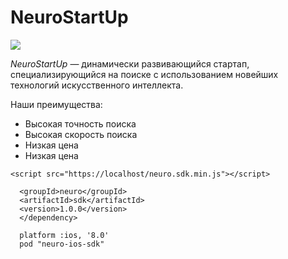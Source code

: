 # NeuroStartUp

![](https://camo.githubusercontent.com/ace14ee894d150192a7b05b12410738aa65528da742bbce69315a5f441320ea7/68747470733a2f2f692e696d6775722e636f6d2f495a4f525769492e706e67)

*NeuroStartUp* — динамически развивающийся стартап, специализирующийся на поиске с использованием новейших технологий искусственного интеллекта.

Наши преимущества:
* Высокая точность поиска
* Высокая скорость поиска
* Низкая цена
* Низкая цена

```<script src="https://localhost/neuro.sdk.min.js"></script>```

```<dependency>
  <groupId>neuro</groupId>
  <artifactId>sdk</artifactId>
  <version>1.0.0</version>
  </dependency>
```

```
  platform :ios, '8.0'
  pod "neuro-ios-sdk"
```